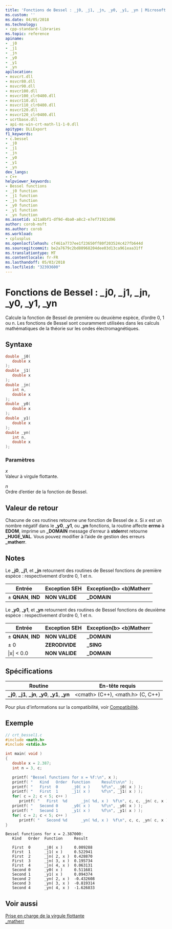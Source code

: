 ```yaml
---
title: 'Fonctions de Bessel : _j0, _j1, _jn, _y0, _y1, _yn | Microsoft Docs'
ms.custom: ''
ms.date: 04/05/2018
ms.technology:
- cpp-standard-libraries
ms.topic: reference
apiname:
- _j0
- _j1
- _jn
- _y0
- _y1
- _yn
apilocation:
- msvcrt.dll
- msvcr80.dll
- msvcr90.dll
- msvcr100.dll
- msvcr100_clr0400.dll
- msvcr110.dll
- msvcr110_clr0400.dll
- msvcr120.dll
- msvcr120_clr0400.dll
- ucrtbase.dll
- api-ms-win-crt-math-l1-1-0.dll
apitype: DLLExport
f1_keywords:
- c.bessel
- _j0
- _j1
- _jn
- _y0
- _y1
- _yn
dev_langs:
- C++
helpviewer_keywords:
- Bessel functions
- _j0 function
- _j1 function
- _jn function
- _y0 function
- _y1 function
- _yn function
ms.assetid: a21a8bf1-df9d-4ba0-a8c2-e7ef71921d96
author: corob-msft
ms.author: corob
ms.workload:
- cplusplus
ms.openlocfilehash: cf461a7737ee1f23650ff80f203524c427fb644d
ms.sourcegitcommit: be2a7679c2bd80968204dee03d13ca961eaa31ff
ms.translationtype: MT
ms.contentlocale: fr-FR
ms.lasthandoff: 05/03/2018
ms.locfileid: "32393600"
---
```

# <a name="bessel-functions-j0-j1-jn-y0-y1-yn"></a>Fonctions de Bessel : _j0, _j1, _jn, _y0, _y1, _yn

Calcule la fonction de Bessel de première ou deuxième espèce, d’ordre 0, 1 ou n. Les fonctions de Bessel sont couramment utilisées dans les calculs mathématiques de la théorie sur les ondes électromagnétiques.

## <a name="syntax"></a>Syntaxe

```C
double _j0(
   double x
);
double _j1(
   double x
);
double _jn(
   int n,
   double x
);
double _y0(
   double x
);
double _y1(
   double x
);
double _yn(
   int n,
   double x
);
```

### <a name="parameters"></a>Paramètres

*x*<br/>
Valeur à virgule flottante.

*n*<br/>
Ordre d’entier de la fonction de Bessel.

## <a name="return-value"></a>Valeur de retour

Chacune de ces routines retourne une fonction de Bessel de *x*. Si *x* est un nombre négatif dans le **_y0**, **_y1**, ou **_yn** fonctions, la routine affecte **errno** à  **EDOM**, imprime un **_DOMAIN** message d’erreur à **stderr**et retourne **_HUGE_VAL**. Vous pouvez modifier à l’aide de gestion des erreurs **_matherr**.

## <a name="remarks"></a>Notes

Le **_j0**, **_j1**, et **_jn** retournent des routines de Bessel fonctions de première espèce : respectivement d’ordre 0, 1 et n.

|Entrée|Exception SEH|Exception{b> <b}Matherr|
|-----------|-------------------|-----------------------|
|± **QNAN**, **IND**|**NON VALIDE**|**_DOMAIN**|

Le **_y0**, **_y1**, et **_yn** retournent des routines de Bessel fonctions de deuxième espèce : respectivement d’ordre 0, 1 et n.

|Entrée|Exception SEH|Exception{b> <b}Matherr|
|-----------|-------------------|-----------------------|
|± **QNAN**, **IND**|**NON VALIDE**|**_DOMAIN**|
|± 0|**ZERODIVIDE**|**_SING**|
|&#124;x&#124; < 0.0|**NON VALIDE**|**_DOMAIN**|

## <a name="requirements"></a>Spécifications

|Routine|En-tête requis|
|-------------|---------------------|
|**_j0**, **_j1**, **_jn**, **_y0**, **_y1**, **_yn**|\<cmath> (C++), \<math.h> (C, C++)|

Pour plus d'informations sur la compatibilité, voir [Compatibilité](../../c-runtime-library/compatibility.md).

## <a name="example"></a>Exemple

```C
// crt_bessel1.c
#include <math.h>
#include <stdio.h>

int main( void )
{
   double x = 2.387;
   int n = 3, c;

   printf( "Bessel functions for x = %f:\n", x );
   printf( "   Kind   Order  Function     Result\n\n" );
   printf( "   First  0      _j0( x )     %f\n", _j0( x ) );
   printf( "   First  1      _j1( x )     %f\n", _j1( x ) );
   for( c = 2; c < 5; c++ )
      printf( "   First  %d      _jn( %d, x )  %f\n", c, c, _jn( c, x ) );
   printf( "   Second 0      _y0( x )     %f\n", _y0( x ) );
   printf( "   Second 1      _y1( x )     %f\n", _y1( x ) );
   for( c = 2; c < 5; c++ )
      printf( "   Second %d      _yn( %d, x )  %f\n", c, c, _yn( c, x ) );
}
```

```Output
Bessel functions for x = 2.387000:
   Kind   Order  Function     Result

   First  0      _j0( x )     0.009288
   First  1      _j1( x )     0.522941
   First  2      _jn( 2, x )  0.428870
   First  3      _jn( 3, x )  0.195734
   First  4      _jn( 4, x )  0.063131
   Second 0      _y0( x )     0.511681
   Second 1      _y1( x )     0.094374
   Second 2      _yn( 2, x )  -0.432608
   Second 3      _yn( 3, x )  -0.819314
   Second 4      _yn( 4, x )  -1.626833
```

## <a name="see-also"></a>Voir aussi

[Prise en charge de la virgule flottante](../../c-runtime-library/floating-point-support.md)<br/>
[_matherr](matherr.md)<br/>
